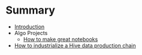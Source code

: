 # Summary

* [Introduction](README.md)
* Algo Projects
  * [How to make great notebooks](algo-projects/make-great-notebook.md)
* [How to industrialize a Hive data production chain](hive-data-production-chain.md)
